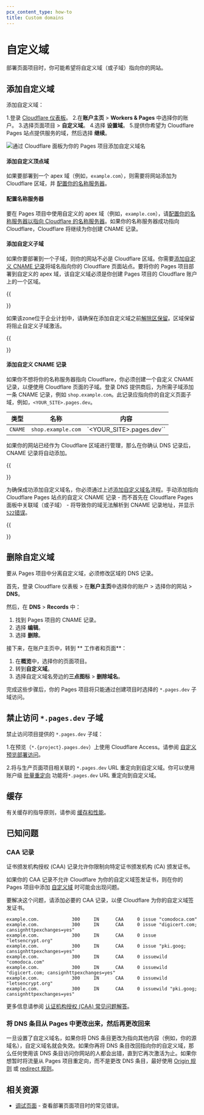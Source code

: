 ```yaml
---
pcx_content_type: how-to
title: Custom domains
---
```


# 自定义域

部署页面项目时，你可能希望将自定义域（或子域）指向你的网站。

## 添加自定义域

添加自定义域：

1.登录 [Cloudflare 仪表板](https://dash.cloudflare.com/login)。
2.在**账户主页** > **Workers & Pages** 中选择你的账户。
3.选择页面项目 > **自定义域**。
4.选择 **设置域**。
5.提供你希望为 Cloudflare Pages 站点提供服务的域，然后选择 **继续**。

![通过 Cloudflare 面板为你的 Pages 项目添加自定义域名](/images/pages/platform/domains.png)

#### 添加自定义顶点域

如果要部署到一个 apex 域（例如，`example.com`），则需要将网站添加为 Cloudflare 区域，并 [配置你的名称服务器](#configure-nameservers)。

#### 配置名称服务器

要在 Pages 项目中使用自定义的 apex 域（例如，`example.com`），请[配置你的名称服务器以指向 Cloudflare 的名称服务器](/dns/zone-setups/full-setup/setup/)。如果你的名称服务器成功指向 Cloudflare，Cloudflare 将继续为你创建 CNAME 记录。

#### 添加自定义子域

如果你要部署到一个子域，则你的网站不必是 Cloudflare 区域。你需要[添加自定义 CNAME 记录](#add-a-custom-cname-record)将域名指向你的 Cloudflare 页面站点。要将你的 Pages 项目部署到自定义的 apex 域，该自定义域必须是你创建 Pages 项目的 Cloudflare 账户上的一个区域。

{{<Aside type="note">}}

如果该zone位于企业计划中，请确保在添加自定义域之前[解除区保留](/fundamentals/setup/account/account-security/zone-holds/#release-zone-holds)。区域保留将阻止自定义子域激活。

{{</Aside>}}

#### 添加自定义 CNAME 记录

如果你不想将你的名称服务器指向 Cloudflare，你必须创建一个自定义 CNAME 记录，以便使用 Cloudflare 页面的子域。登录 DNS 提供商后，为所需子域添加一条 CNAME 记录，例如 `shop.example.com`。此记录应指向你的自定义页面子域，例如，`<YOUR_SITE>.pages.dev`。

| 类型 |名称 |内容 |
| ------- | ------------------ | ----------------------- |
| `CNAME` | `shop.example.com` | `<YOUR_SITE>.pages.dev`` |

如果你的网站已经作为 Cloudflare 区域进行管理，那么在你确认 DNS 记录后，CNAME 记录将自动添加。

{{<Aside type="note">}}

为确保成功添加自定义域名，你必须通过上述[添加自定义域名](#add-a-custom-domain)流程。手动添加指向 Cloudflare Pages 站点的自定义 CNAME 记录 - 而不首先在 Cloudflare Pages 面板中关联域（或子域） - 将导致你的域无法解析到 CNAME 记录地址，并显示 [`522`错误](/support/troubleshooting/cloudflare-errors/troubleshooting-cloudflare-5xx-errors/#error-522-connection-timed-out)。

{{</Aside>}}

## 删除自定义域

要从 Pages 项目中分离自定义域，必须修改区域的 DNS 记录。

首先，登录 Cloudflare 仪表板 > 在**账户主页**中选择你的账户 > 选择你的网站 > **DNS**。

然后，在 **DNS** > **Records** 中：

1.  找到 Pages 项目的 CNAME 记录。
2.  选择 **编辑**。
3.  选择 **删除**。

接下来，在账户主页中，转到 ** 工作者和页面**：

1.  在**概览**中，选择你的页面项目。
2.  转到**自定义域**。
3.  选择自定义域名旁边的**三点图标** > **删除域名**。

完成这些步骤后，你的 Pages 项目将只能通过创建项目时选择的 `*.pages.dev` 子域访问。

## 禁止访问 `*.pages.dev` 子域

禁止访问项目提供的 `*.pages.dev` 子域：

1.在预览（`*.{project}.pages.dev`）上使用 Cloudflare Access。请参阅 [自定义预览部署访问](/pages/configuration/preview-deployments/#customize-preview-deployments-access)。

2.将与生产页面项目相关联的 `*.pages.dev` URL 重定向到自定义域。你可以使用账户级 [批量重定向](/rules/url-forwarding/bulk-redirects/) 功能将`*.pages.dev` URL 重定向到自定义域。

## 缓存

有关缓存的指导原则，请参阅 [缓存和性能](/pages/configuration/serving-pages/#caching-and-performance)。

## 已知问题

### CAA 记录

证书颁发机构授权 (CAA) 记录允许你限制向特定证书颁发机构 (CA) 颁发证书。

如果你的 CAA 记录不允许 Cloudflare 为你的自定义域签发证书，则在你的 Pages 项目中添加 [自定义域](/pages/configuration/custom-domains/) 时可能会出现问题。

要解决这个问题，请添加必要的 CAA 记录，以便 Cloudflare 为你的自定义域签发证书。

```
example.com.            300     IN      CAA     0 issue "comodoca.com"
example.com.            300     IN      CAA     0 issue "digicert.com; cansignhttpexchanges=yes"
example.com.            300     IN      CAA     0 issue "letsencrypt.org"
example.com.            300     IN      CAA     0 issue "pki.goog; cansignhttpexchanges=yes"
example.com.            300     IN      CAA     0 issuewild "comodoca.com"
example.com.            300     IN      CAA     0 issuewild "digicert.com; cansignhttpexchanges=yes"
example.com.            300     IN      CAA     0 issuewild "letsencrypt.org"
example.com.            300     IN      CAA     0 issuewild "pki.goog; cansignhttpexchanges=yes"
```

更多信息请参阅 [认证机构授权 (CAA) 常见问题解答](/ssl/edge-certificates/troubleshooting/caa-records/)。

### 将 DNS 条目从 Pages 中更改出来，然后再更改回来

一旦设置了自定义域名，如果你将 DNS 条目更改为指向其他内容（例如，你的源域名），自定义域名就会失效。如果你再将 DNS 条目改回指向你的自定义域，那么任何使用该 DNS 条目访问你网站的人都会出错，直到它再次激活为止。如果你想暂时将流量从 Pages 项目重定向，而不是更改 DNS 条目，最好使用 [Origin 规则](/rules/origin-rules/) 或 [redirect 规则](/rules/url-forwarding/single-redirects/create-dashboard/)。

## 相关资源

- [调试页面](/pages/configuration/debugging-pages/) - 查看部署页面项目时的常见错误。